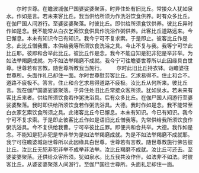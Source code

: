 <!-- { "loadSidebar": true } -->
　　尔时世尊。在瞻波城伽尸国婆娑婆聚落。时异住处有旧比丘。常接众人犹如泉水。作如是言。若未来客比丘。我当供给所须为作洗浴饮食供养。时有众多比丘。在伽尸国人间游行。至婆娑婆聚落。时彼比丘。即供给所须食饮供养。彼比丘异时作如是念。我不能常从白衣乞索饮食供具作洗浴作粥供养。此客比丘道路远来。今已懈息。本未有知识今已有知识。我今宁可不复求索。于是即止。彼客比丘作是念。此比丘憎我曹。本供给我等所须饮食洗浴之具。今止不复与我。我等宁可举此比丘耶。彼即和合举此比丘。彼比丘作是念。我今不能自知是犯非犯是举非举。为如法举羯磨成就。为不如法举羯磨不成就。我今宁可往瞻婆世尊所以此因缘具白世尊。世尊若有言教。随世尊所教我当施行。
　　尔时此旧比丘持衣钵。诣瞻婆往世尊所。头面作礼已却住一面。尔时世尊慰劳客比丘。乞求易得不。住止和合不。道路不疲极不。答言。住止和合乞求易得道路不疲极。汝比丘从何所来。彼比丘言。我在伽尸国婆娑婆聚落。于异住处旧比丘常接众客所须。犹如泉水。若未来有客比丘来者。供给所须饮食若作粥洗浴具。后有众多比丘。在伽尸国人间游行至婆娑婆聚落。我时即供给所须饮食若作粥洗浴具。大德。我时作如是念。我不能常至白衣家乞索饮食所须之具。此诸客比丘今已懈息。本未有知识。今已有知识。我今宁可不复求索。于是即止彼客比丘作如是语旧比丘憎我等。先常供给我所须饮食作粥洗浴具。今不复供给我曹。宁可举彼比丘罪。即便共和合共举。大德。我作如是念。不能知是犯非犯是举非举为是如法举羯磨成就。为是不如法举羯磨不成就耶。我宁可往瞻婆城诣世尊所以此因缘具白世尊。世尊若有言教。随世尊教施行佛告彼比丘。汝比丘无犯非犯非举不成举非法举。汝比丘羯磨不成就。汝比丘可还去。至婆娑婆聚落。还供给众客所须。犹如泉水。比丘我共汝作伴。如法非不如法。时彼客比丘。从婆娑婆聚落人间游行。至伽尸国往世尊所。头面礼足却住一面。
